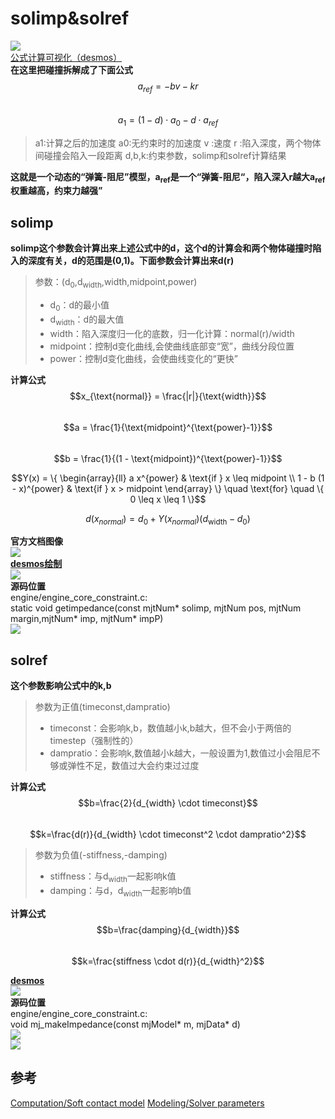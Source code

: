 # solimp&solref
![](../../MJCF/asset/soft_solver_param.png)     
[公式计算可视化（desmos）](https://www.desmos.com/calculator/irtgrwjpkb?lang=zh-CN)         
**在这里把碰撞拆解成了下面公式**          
$$a_{ref}=-bv-kr$$      
$$a_{1}=(1-d) \cdot a_{0}-d \cdot a_{ref}$$     
> a1:计算之后的加速度
> a0:无约束时的加速度
> v :速度
> r :陷入深度，两个物体间碰撞会陷入一段距离
> d,b,k:约束参数，solimp和solref计算结果

**这就是一个动态的“弹簧-阻尼”模型，a<sub>ref</sub>是一个“弹簧-阻尼“，陷入深入r越大a<sub>ref</sub>权重越高，约束力越强”**        

## solimp       
**solimp这个参数会计算出来上述公式中的d，这个d的计算会和两个物体碰撞时陷入的深度有关，d的范围是(0,1)。下面参数会计算出来d(r)**
> 参数：(d<sub>0</sub>,d<sub>width</sub>,width,midpoint,power)
>- d<sub>0</sub>：d的最小值
>- d<sub>width</sub>：d的最大值
>- width：陷入深度归一化的底数，归一化计算：normal(r)/width
>- midpoint：控制d变化曲线,会使曲线底部变“宽”，曲线分段位置
>- power：控制d变化曲线，会使曲线变化的“更快”

**计算公式**        
$$x_{\text{normal}} = \frac{|r|}{\text{width}}$$        
$$a = \frac{1}{\text{midpoint}^{\text{power}-1}}$$      
$$b = \frac{1}{(1 - \text{midpoint})^{\text{power}-1}}$$        

$$Y(x) = \{
\begin{array}{ll}
a x^{power} & \text{if } x \leq midpoint \\
1 - b (1 - x)^{power} & \text{if } x > midpoint
\end{array}
\}
\quad \text{for} \quad \{ 0 \leq x \leq 1 \}$$      

$$d\left(x_{normal}\right) = d_{0} + Y\left(x_{normal}\right) \left( d_{\text{width}} - d_{0} \right)$$     

**官方文档图像**        
![](../../MJCF/asset/mujoco_doc_solimp.png)         
[**desmos绘制**](https://www.desmos.com/calculator/irtgrwjpkb?lang=zh-CN)       
![](../../MJCF/asset/solimp_img.png)        
**源码位置**        
engine/engine_core_constraint.c:        
static void getimpedance(const mjtNum* solimp, mjtNum pos, mjtNum margin,mjtNum* imp, mjtNum* impP)     
![](../../MJCF/asset/compute_solimp.png)        

## solref       
**这个参数影响公式中的k,b**     

> 参数为正值(timeconst,dampratio)
>- timeconst：会影响k,b，数值越小k,b越大，但不会小于两倍的timestep（强制性的）
>- dampratio：会影响k,数值越小k越大，一般设置为1,数值过小会阻尼不够或弹性不足，数值过大会约束过过度

**计算公式**        
$$b=\frac{2}{d_{width} \cdot timeconst}$$       
$$k=\frac{d(r)}{d_{width} \cdot timeconst^2 \cdot dampratio^2}$$        

> 参数为负值(-stiffness,-damping)
>- stiffness：与d<sub>width</sub>一起影响k值
>- damping：与d，d<sub>width</sub>一起影响b值

**计算公式**        
$$b=\frac{damping}{d_{width}}$$     
$$k=\frac{stiffness \cdot d(r)}{d_{width}^2}$$      

[**desmos**](https://www.desmos.com/calculator/irtgrwjpkb?lang=zh-CN)       
![](../../MJCF/asset/solref_desmos.png)     
**源码位置**        
engine/engine_core_constraint.c:        
void mj_makeImpedance(const mjModel* m, mjData* d)      
![](../../MJCF/asset/coompute_solref.png)       
![](../../MJCF/asset/coompute_solref2.png)      

## 参考
[Computation/Soft contact model](https://mujoco.readthedocs.io/en/latest/computation/index.html#soft-contact-model)
[Modeling/Solver parameters](https://mujoco.readthedocs.io/en/latest/modeling.html#solver-parameters)
